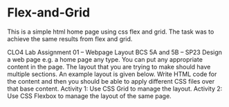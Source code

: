# Flex-and-Grid
This is a simple html home page using css flex and grid. The task was to achieve the same results from flex and grid.

CLO4
Lab Assignment 01 – Webpage Layout
BCS 5A and 5B – SP23
Design a web page e.g. a home page any type. You can put any appropriate content in the page. The layout that you are trying to make should have multiple sections. An example layout is given below. Write HTML code for the content and then you should be able to apply different CSS files over that base content.
Activity 1: Use CSS Grid to manage the layout.
Activity 2: Use CSS Flexbox to manage the layout of the same page.

